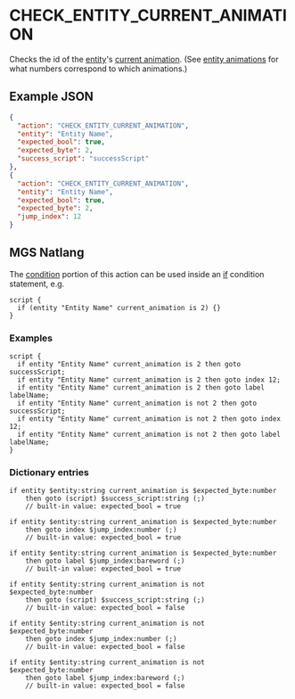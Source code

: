 # CHECK_ENTITY_CURRENT_ANIMATION

Checks the id of the [entity](../entities)'s [current animation](../entities/entity_properties). (See [entity animations](../tilesets/animations) for what numbers correspond to which animations.)

## Example JSON

```json
{
  "action": "CHECK_ENTITY_CURRENT_ANIMATION",
  "entity": "Entity Name",
  "expected_bool": true,
  "expected_byte": 2,
  "success_script": "successScript"
},
{
  "action": "CHECK_ENTITY_CURRENT_ANIMATION",
  "entity": "Entity Name",
  "expected_bool": true,
  "expected_byte": 2,
  "jump_index": 12
}
```

## MGS Natlang

The [condition](../actions/conditional_gotos) portion of this action can be used inside an [if](../mgs/advanced_syntax#if-and-else) condition statement, e.g.

```mgs
script {
  if (entity "Entity Name" current_animation is 2) {}
}
```

### Examples

```mgs
script {
  if entity "Entity Name" current_animation is 2 then goto successScript;
  if entity "Entity Name" current_animation is 2 then goto index 12;
  if entity "Entity Name" current_animation is 2 then goto label labelName;
  if entity "Entity Name" current_animation is not 2 then goto successScript;
  if entity "Entity Name" current_animation is not 2 then goto index 12;
  if entity "Entity Name" current_animation is not 2 then goto label labelName;
}
```

### Dictionary entries

```
if entity $entity:string current_animation is $expected_byte:number
    then goto (script) $success_script:string (;)
	// built-in value: expected_bool = true

if entity $entity:string current_animation is $expected_byte:number
    then goto index $jump_index:number (;)
	// built-in value: expected_bool = true

if entity $entity:string current_animation is $expected_byte:number
    then goto label $jump_index:bareword (;)
	// built-in value: expected_bool = true

if entity $entity:string current_animation is not $expected_byte:number
    then goto (script) $success_script:string (;)
	// built-in value: expected_bool = false

if entity $entity:string current_animation is not $expected_byte:number
    then goto index $jump_index:number (;)
	// built-in value: expected_bool = false

if entity $entity:string current_animation is not $expected_byte:number
    then goto label $jump_index:bareword (;)
	// built-in value: expected_bool = false
```

